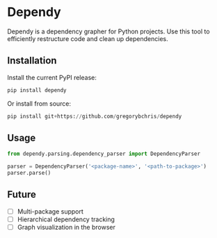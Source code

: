 # Dependy

Dependy is a dependency grapher for Python projects. Use this tool to efficiently restructure code and clean up dependencies.

## Installation

Install the current PyPI release:

```python
pip install dependy
```

Or install from source:

```python
pip install git+https://github.com/gregorybchris/dependy
```

## Usage

```python
from dependy.parsing.dependency_parser import DependencyParser

parser = DependencyParser('<package-name>', '<path-to-package>')
parser.parse()
```

## Future

- [ ] Multi-package support
- [ ] Hierarchical dependency tracking
- [ ] Graph visualization in the browser
